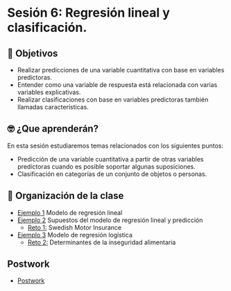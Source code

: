 # Sesión 6: Regresión lineal y clasificación.

## :dart: Objetivos

- Realizar predicciones de una variable cuantitativa con base en variables predictoras.
- Entender como una variable de respuesta está relacionada con varias variables explicativas. 
- Realizar clasificaciones con base en variables predictoras también llamadas características.

## 🤓 ¿Que aprenderán? 

En esta sesión estudiaremos temas relacionados con los siguientes puntos:

- Predicción de una variable cuantitativa a partir de otras variables predictoras cuando es posible soportar algunas suposiciones.
- Clasificación en categorías de un conjunto de objetos o personas.

## 📂 Organización de la clase

- [Ejemplo 1](https://github.com/beduExpert/Programacion-R-Santander-2022/tree/main/Sesion-06/Ejemplo-01) Modelo de regresión lineal
- [Ejemplo 2](https://github.com/beduExpert/Programacion-R-Santander-2022/tree/main/Sesion-06/Ejemplo-02) Supuestos del modelo de regresión lineal y predicción
   - [Reto 1:](https://github.com/beduExpert/Programacion-R-Santander-2022/tree/main/Sesion-06/Reto-01) Swedish Motor Insurance
- [Ejemplo 3](https://github.com/beduExpert/Programacion-R-Santander-2022/tree/main/Sesion-06/Ejemplo-03) Modelo de regresión logística
   - [Reto 2:](https://github.com/beduExpert/Programacion-R-Santander-2022/tree/main/Sesion-06/Reto-02) Determinantes de la inseguridad alimentaria

## Postwork
- [Postwork](https://github.com/beduExpert/Programacion-R-Santander-2022/tree/main/Sesion-06/Postwork)
